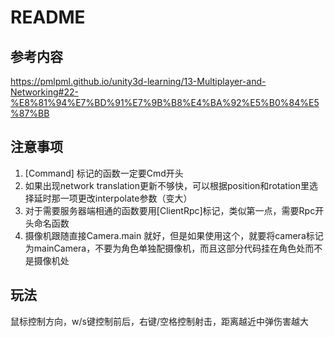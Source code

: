 # README

## 参考内容

https://pmlpml.github.io/unity3d-learning/13-Multiplayer-and-Networking#22-%E8%81%94%E7%BD%91%E7%9B%B8%E4%BA%92%E5%B0%84%E5%87%BB

## 注意事项

1. [Command] 标记的函数一定要Cmd开头
2. 如果出现network translation更新不够快，可以根据position和rotation里选择延时那一项更改interpolate参数（变大）
3. 对于需要服务器端相通的函数要用[ClientRpc]标记，类似第一点，需要Rpc开头命名函数
4. 摄像机跟随直接Camera.main 就好，但是如果使用这个，就要将camera标记为mainCamera，不要为角色单独配摄像机，而且这部分代码挂在角色处而不是摄像机处

## 玩法

鼠标控制方向，w/s键控制前后，右键/空格控制射击，距离越近中弹伤害越大